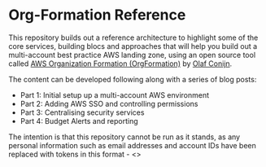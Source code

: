 # Org-Formation Reference

This repository builds out a reference architecture to highlight some of the core services, building blocs and approaches that will help you build out a multi-account best practice AWS landing zone, using an open source tool called [AWS Organization Formation (OrgFormation)](https://github.com/org-formation) by [Olaf Conijn](https://twitter.com/OConijn). 

The content can be developed following along with a series of blog posts:

* Part 1: Initial setup up a multi-account AWS environment
* Part 2: Adding AWS SSO and controlling permissions
* Part 3: Centralising security services
* Part 4: Budget Alerts and reporting

The intention is that this repository cannot be run as it stands, as any personal information such as email addresses and account IDs have been replaced with tokens in this format - <<token-format>>

